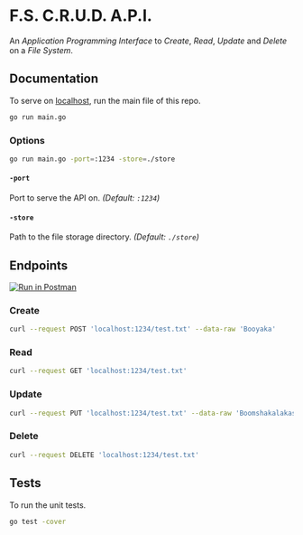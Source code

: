 # F.S. C.R.U.D. A.P.I.

An _Application Programming Interface_ to _Create_, _Read_, _Update_ and _Delete_ on a _File System_.

## Documentation

To serve on [localhost](http://localhost:1234), run the main file of this repo.

```sh
go run main.go
```

### Options

```sh
go run main.go -port=:1234 -store=./store
```

#### `-port`

Port to serve the API on. _(Default: `:1234`)_

#### `-store`

Path to the file storage directory. _(Default: `./store`)_

## Endpoints

[![Run in Postman](https://run.pstmn.io/button.svg)](https://app.getpostman.com/run-collection/8e05ec219633e401ff14)

### Create

```sh
curl --request POST 'localhost:1234/test.txt' --data-raw 'Booyaka'
```

### Read

```sh
curl --request GET 'localhost:1234/test.txt'
```

### Update

```sh
curl --request PUT 'localhost:1234/test.txt' --data-raw 'Boomshakalakasha'
```

### Delete

```sh
curl --request DELETE 'localhost:1234/test.txt'
```

## Tests

To run the unit tests.

```sh
go test -cover
```
